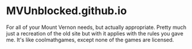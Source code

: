 # MVUnblocked.github.io
For all of your Mount Vernon needs, but actually appropriate.
Pretty much just a recreation of the old site but with it applies with the rules you gave me.
It's like coolmathgames, except none of the games are licensed.
